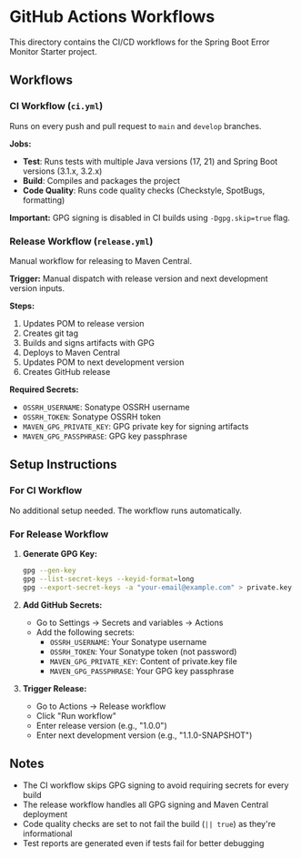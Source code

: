 # GitHub Actions Workflows

This directory contains the CI/CD workflows for the Spring Boot Error Monitor Starter project.

## Workflows

### CI Workflow (`ci.yml`)

Runs on every push and pull request to `main` and `develop` branches.

**Jobs:**
- **Test**: Runs tests with multiple Java versions (17, 21) and Spring Boot versions (3.1.x, 3.2.x)
- **Build**: Compiles and packages the project
- **Code Quality**: Runs code quality checks (Checkstyle, SpotBugs, formatting)

**Important:** GPG signing is disabled in CI builds using `-Dgpg.skip=true` flag.

### Release Workflow (`release.yml`)

Manual workflow for releasing to Maven Central.

**Trigger:** Manual dispatch with release version and next development version inputs.

**Steps:**
1. Updates POM to release version
2. Creates git tag
3. Builds and signs artifacts with GPG
4. Deploys to Maven Central
5. Updates POM to next development version
6. Creates GitHub release

**Required Secrets:**
- `OSSRH_USERNAME`: Sonatype OSSRH username
- `OSSRH_TOKEN`: Sonatype OSSRH token
- `MAVEN_GPG_PRIVATE_KEY`: GPG private key for signing artifacts
- `MAVEN_GPG_PASSPHRASE`: GPG key passphrase

## Setup Instructions

### For CI Workflow
No additional setup needed. The workflow runs automatically.

### For Release Workflow

1. **Generate GPG Key:**
   ```bash
   gpg --gen-key
   gpg --list-secret-keys --keyid-format=long
   gpg --export-secret-keys -a "your-email@example.com" > private.key
   ```

2. **Add GitHub Secrets:**
   - Go to Settings → Secrets and variables → Actions
   - Add the following secrets:
     - `OSSRH_USERNAME`: Your Sonatype username
     - `OSSRH_TOKEN`: Your Sonatype token (not password)
     - `MAVEN_GPG_PRIVATE_KEY`: Content of private.key file
     - `MAVEN_GPG_PASSPHRASE`: Your GPG key passphrase

3. **Trigger Release:**
   - Go to Actions → Release workflow
   - Click "Run workflow"
   - Enter release version (e.g., "1.0.0")
   - Enter next development version (e.g., "1.1.0-SNAPSHOT")

## Notes

- The CI workflow skips GPG signing to avoid requiring secrets for every build
- The release workflow handles all GPG signing and Maven Central deployment
- Code quality checks are set to not fail the build (`|| true`) as they're informational
- Test reports are generated even if tests fail for better debugging
